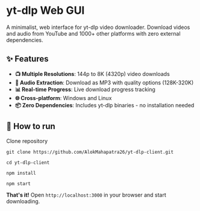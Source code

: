 # yt-dlp Web GUI

A minimalist,  web interface for yt-dlp video downloader. Download videos and audio from YouTube and 1000+ other platforms with zero external dependencies.

## ✨ Features

- **📺 Multiple Resolutions**: 144p to 8K (4320p) video downloads
- **🎵 Audio Extraction**: Download as MP3 with quality options (128K-320K)
- **📊 Real-time Progress**: Live download progress tracking
- **🌐 Cross-platform**: Windows and Linux  
- **📦 Zero Dependencies**: Includes yt-dlp binaries - no installation needed


## 🚀 How to run

Clone repository

`git clone https://github.com/AlokMahapatra26/yt-dlp-client.git`

`cd yt-dlp-client`

`npm install`

`npm start`

**That's it!** Open `http://localhost:3000` in your browser and start downloading.

